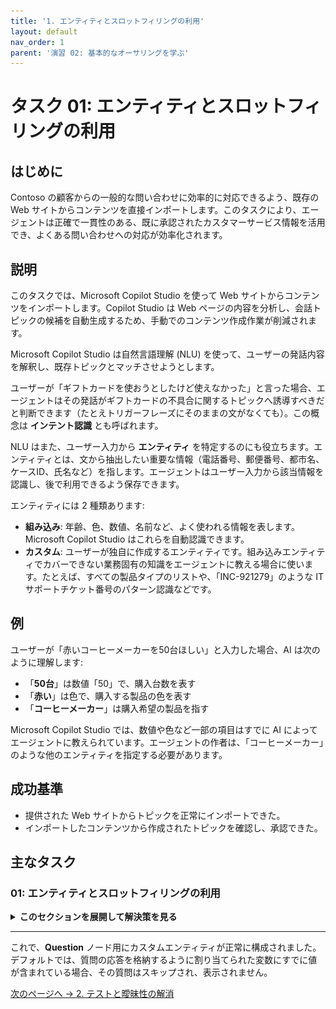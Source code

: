 ```yaml
---
title: '1. エンティティとスロットフィリングの利用'
layout: default
nav_order: 1
parent: '演習 02: 基本的なオーサリングを学ぶ'
---
```


# タスク 01: エンティティとスロットフィリングの利用

## はじめに

Contoso の顧客からの一般的な問い合わせに効率的に対応できるよう、既存の Web サイトからコンテンツを直接インポートします。このタスクにより、エージェントは正確で一貫性のある、既に承認されたカスタマーサービス情報を活用でき、よくある問い合わせへの対応が効率化されます。

## 説明

このタスクでは、Microsoft Copilot Studio を使って Web サイトからコンテンツをインポートします。Copilot Studio は Web ページの内容を分析し、会話トピックの候補を自動生成するため、手動でのコンテンツ作成作業が削減されます。

Microsoft Copilot Studio は自然言語理解 (NLU) を使って、ユーザーの発話内容を解釈し、既存トピックとマッチさせようとします。

ユーザーが「ギフトカードを使おうとしたけど使えなかった」と言った場合、エージェントはその発話がギフトカードの不具合に関するトピックへ誘導すべきだと判断できます（たとえトリガーフレーズにそのままの文がなくても）。この概念は **インテント認識** とも呼ばれます。

NLU はまた、ユーザー入力から **エンティティ** を特定するのにも役立ちます。エンティティとは、文から抽出したい重要な情報（電話番号、郵便番号、都市名、ケースID、氏名など）を指します。エージェントはユーザー入力から該当情報を認識し、後で利用できるよう保存できます。

エンティティには 2 種類あります:

- **組み込み**: 年齢、色、数値、名前など、よく使われる情報を表します。Microsoft Copilot Studio はこれらを自動認識できます。
- **カスタム**: ユーザーが独自に作成するエンティティです。組み込みエンティティでカバーできない業務固有の知識をエージェントに教える場合に使います。たとえば、すべての製品タイプのリストや、「INC-921279」のような IT サポートチケット番号のパターン認識などです。

## 例

ユーザーが「赤いコーヒーメーカーを50台ほしい」と入力した場合、AI は次のように理解します:

- 「**50台**」は数値「50」で、購入台数を表す
- 「**赤い**」は色で、購入する製品の色を表す
- 「**コーヒーメーカー**」は購入希望の製品を指す

Microsoft Copilot Studio では、数値や色など一部の項目はすでに AI によってエージェントに教えられています。エージェントの作者は、「コーヒーメーカー」のような他のエンティティを指定する必要があります。

## 成功基準

-   提供された Web サイトからトピックを正常にインポートできた。
-   インポートしたコンテンツから作成されたトピックを確認し、承認できた。

## 主なタスク

### 01: エンティティとスロットフィリングの利用

<details markdown="block"> 
  <summary><strong>このセクションを展開して解決策を見る</strong></summary> 

1. **Microsoft Copilot Studio** タブに戻ります。

1. ウィンドウの右上近くにある **設定** を再度選択します。

	![3f5fs0ge.jpg](../../media/3f5fs0ge.jpg)

1. 左側の設定メニューから **エンティティ** を選択します。

1. 上部にある **エンティティの追加** を選択し、次に **新しいエンティティ** を選択します。
 	
     ![l9ienb4o.jpg](../../media/l9ienb4o.jpg)

1. **エンティティの作成** ダイアログで **クローズドリスト** を選択します。

	![rgkbkerp.jpg](../../media/rgkbkerp.jpg)

1. **名前** フィールドに `Order Action` と入力します。

1. 右ペインの **リスト項目** に、次の項目を入力し、各項目について **Enter** または **追加** を選択します。

	- `Update`
    - `Check`
    - `Cancel`

	![3chp3mme.jpg](../../media/3chp3mme.jpg)

	{: .note }
	> オプションで、各オプションの同義語を追加することもできます（このタスクでは任意）。

1. **スマートマッチング** トグルを **オン** に設定し、ウィンドウの右下隅にある **保存** を選択します。
 	
    ![3r762pgl.jpg](../../media/3r762pgl.jpg)

	{: .note }
	> これにより、**Order Action** という新しいエンティティが作成され、トピックの **Question** ノードで **ユーザーの全応答** を **Order Action** として配置できるようになります。

1. ペインの **閉じる** を選択し、次に設定ページの右上隅にある **X** を選択してエージェントに戻ります。

	![sja295bl.jpg](../../media/sja295bl.jpg)

1. 上部バーの **トピック** を選択します。

1. 作成した **注文状況の確認** トピックを選択します。

	![beepjroa.jpg](../../media/beepjroa.jpg)

1. **Question** ノード内で、**識別** の下にあるエントリを選択し、新しい `Order Action` エンティティを検索して選択します。 

	![6c3fe3cs.jpg](../../media/6c3fe3cs.jpg)

1. **ユーザーにオプションを選択させる** を選択し、すべてのチェックボックスを選択してユーザーに表示します。

	![hvjcfgpi.jpg](../../media/hvjcfgpi.jpg)

1. キャンバスの右上隅にある **保存** を選択してトピックを保存します。

</details>

---

これで、**Question** ノード用にカスタムエンティティが正常に構成されました。デフォルトでは、質問の応答を格納するように割り当てられた変数にすでに値が含まれている場合、その質問はスキップされ、表示されません。

[次のページへ → 2. テストと曖昧性の解消](0202.md)